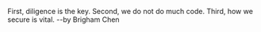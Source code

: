 First, diligence is the key. Second, we do not do much code. Third, how we secure is vital.
--by Brigham Chen
